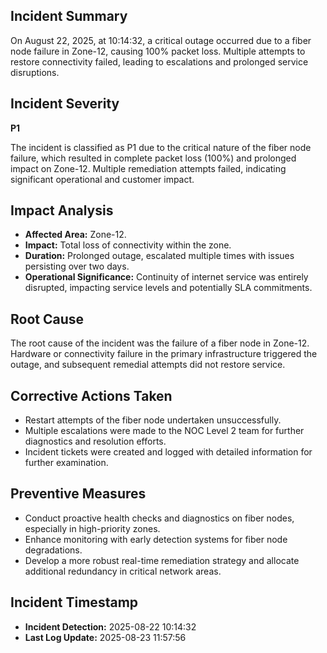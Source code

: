 ## Incident Summary
On August 22, 2025, at 10:14:32, a critical outage occurred due to a fiber node failure in Zone-12, causing 100% packet loss. Multiple attempts to restore connectivity failed, leading to escalations and prolonged service disruptions.

## Incident Severity
**P1**

The incident is classified as P1 due to the critical nature of the fiber node failure, which resulted in complete packet loss (100%) and prolonged impact on Zone-12. Multiple remediation attempts failed, indicating significant operational and customer impact.

## Impact Analysis
- **Affected Area:** Zone-12.
- **Impact:** Total loss of connectivity within the zone.
- **Duration:** Prolonged outage, escalated multiple times with issues persisting over two days.
- **Operational Significance:** Continuity of internet service was entirely disrupted, impacting service levels and potentially SLA commitments.

## Root Cause
The root cause of the incident was the failure of a fiber node in Zone-12. Hardware or connectivity failure in the primary infrastructure triggered the outage, and subsequent remedial attempts did not restore service.

## Corrective Actions Taken
- Restart attempts of the fiber node undertaken unsuccessfully.
- Multiple escalations were made to the NOC Level 2 team for further diagnostics and resolution efforts.
- Incident tickets were created and logged with detailed information for further examination.

## Preventive Measures
- Conduct proactive health checks and diagnostics on fiber nodes, especially in high-priority zones.
- Enhance monitoring with early detection systems for fiber node degradations.
- Develop a more robust real-time remediation strategy and allocate additional redundancy in critical network areas.

## Incident Timestamp
- **Incident Detection:** 2025-08-22 10:14:32
- **Last Log Update:** 2025-08-23 11:57:56